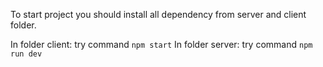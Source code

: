 To start project you should install all dependency from server and client folder.

In folder client: try command `npm start`
In folder server: try command `npm run dev`

